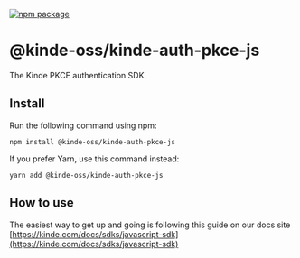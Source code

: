 [![npm package][npm-badge]][npm]

# @kinde-oss/kinde-auth-pkce-js

The Kinde PKCE authentication SDK.

[npm-badge]: https://raster.shields.io/npm/v/@kinde-oss/kinde-auth-pkce-js.png
[npm]: https://www.npmjs.com/package/@kinde-oss/kinde-auth-pkce-js

## Install

Run the following command using npm:

```
npm install @kinde-oss/kinde-auth-pkce-js
```

If you prefer Yarn, use this command instead:

```
yarn add @kinde-oss/kinde-auth-pkce-js
```

## How to use

The easiest way to get up and going is following this guide on our docs site [https://kinde.com/docs/sdks/javascript-sdk](https://kinde.com/docs/sdks/javascript-sdk)
